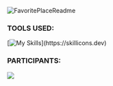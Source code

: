 ![FavoritePlaceReadme](https://user-images.githubusercontent.com/94327966/207199345-54da4926-6dd7-4a28-a1fd-d4786cdef4b2.png)
### TOOLS USED:
[![My Skills](https://skillicons.dev/icons?i=kotlin,photoshop,firebase,)](https://skillicons.dev)

### PARTICIPANTS:
<a href="https://github.com/MarlonGarciaBermejo/HiLoCardGameApp/graphs/contributors">
  <img src="https://contrib.rocks/image?repo=MarlonGarciaBermejo/HiLoCardGameApp" />
</a>

